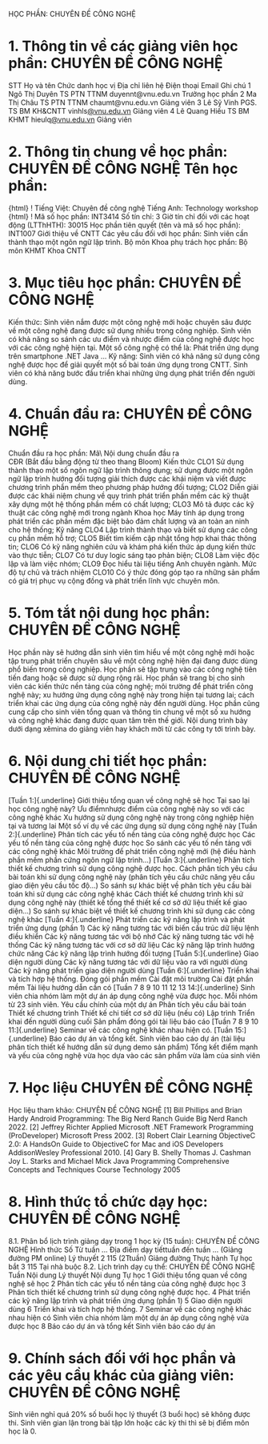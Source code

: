 HỌC PHẦN: CHUYÊN ĐỀ CÔNG NGHỆ
# 1. Thông tin về các giảng viên học phần: CHUYÊN ĐỀ CÔNG NGHỆ
STT Họ và tên Chức danh học vị Địa chỉ liên hệ Điện thoại Email Ghi chú 1 Ngô Thị Duyên TS PTN TTNM duyennt\@vnu.edu.vn Trưởng học phần
2 Ma Thị Châu TS PTN TTNM chaumt\@vnu.edu.vn Giảng viên
3 Lê Sỹ Vinh PGS. TS BM KH&CNTT vinhls[\@vnu.edu.vn](mailto:thainp@vnu.edu.vn) Giảng viên
4 Lê Quang Hiếu TS BM KHMT hieulq[\@vnu.edu.vn](mailto:cuongla@vnu.edu.vn) Giảng viên
# 2. Thông tin chung về học phần: CHUYÊN ĐỀ CÔNG NGHỆ Tên học phần:
{html}
! Tiếng Việt: Chuyên đề công nghệ Tiếng Anh: Technology workshop
{html}
! Mã số học phần: INT3414 Số tín chỉ: 3 Giờ tín chỉ đối với các hoạt động (LTThHTH): 30015 Học phần tiên quyết (tên và mã số học phần): INT1007 Giới thiệu
về CNTT Các yêu cầu đối với học phần: Sinh viên cần thành thạo một ngôn ngữ
lập trình. Bộ môn Khoa phụ trách học phần: Bộ môn KHMT Khoa CNTT
# 3. Mục tiêu học phần: CHUYÊN ĐỀ CÔNG NGHỆ 
Kiến thức: Sinh viên nắm được một công nghệ mới hoặc chuyên sâu được về một công nghệ đang được sử dụng nhiều trong công nghiệp. Sinh viên có khả năng so sánh các ưu điểm và nhược điểm của công nghệ được học với các công nghệ hiện tại. Một số công nghệ có thể là: Phát triển ứng dụng trên smartphone .NET Java \... Kỹ năng: Sinh viên có khả năng sử dụng công nghệ được học để giải quyết một số bài toán ứng dụng trong CNTT. Sinh viên có khả năng bước đầu triển khai những ứng dụng phát triển đến người dùng.
# 4. Chuẩn đầu ra: CHUYÊN ĐỀ CÔNG NGHỆ
Chuẩn đầu ra học phần: Mã\ Nội dung chuẩn đầu ra\
CĐR (Bắt đầu bằng động từ theo thang Bloom) Kiến thức
CLO1 Sử dụng thành thạo một số ngôn ngữ lập trình thông dụng; sử dụng được một ngôn ngữ lập trình hướng đối tượng giải thích được các khái niệm và viết được chương trình phần mềm theo phương pháp hướng đối tượng;
CLO2 Diễn giải được các khái niệm chung về quy trình phát triển phần mềm các kỹ thuật xây dựng một hệ thống phần mềm có chất lượng;
CLO3 Mô tả được các kỹ thuật các công nghệ mới trong ngành Khoa học Máy tính áp dụng trong phát triển các phần mềm đặc biệt bảo đảm chất lượng và an toàn an ninh cho hệ thống;
Kỹ năng
CLO4 Lập trình thành thạo và biết sử dụng các công cụ phần mềm hỗ trợ;
CLO5 Biết tìm kiếm cập nhật tổng hợp khai thác thông tin;
CLO6 Có kỹ năng nghiên cứu và khám phá kiến thức áp dụng kiến thức vào thực tiễn;
CLO7 Có tư duy logic sáng tạo phản biện;
CLO8 Làm việc độc lập và làm việc nhóm;
CLO9 Đọc hiểu tài liệu tiếng Anh chuyên ngành.
Mức độ tự chủ và trách nhiệm
CLO10 Có ý thức đóng góp tạo ra những sản phẩm có giá trị phục vụ cộng đồng và phát triển lĩnh vực chuyên môn. 
# 5. Tóm tắt nội dung học phần: CHUYÊN ĐỀ CÔNG NGHỆ
Học phần này sẽ hướng dẫn sinh viên tìm hiểu về một công nghệ mới hoặc tập trung phát triển chuyên sâu về một công nghệ hiện đại đang được dùng phổ biến trong công nghiệp. Học phần sẽ tập trung vào các công nghệ tiên tiến đang hoặc sẽ được sử dụng rộng rãi. Học phần sẽ trang bị cho sinh viên các kiến thức nền tảng của công nghệ; môi trường để phát triển công nghệ này; xu hướng ứng dụng công nghệ này trong hiện tại tương lai; cách triển khai các ứng dụng của công nghệ này đến người dùng. Học phần cũng cung cấp cho sinh viên tổng quan và thông tin chung về một số xu hướng và công nghệ khác đang được quan tâm trên thế giới. Nội dung trình bày dưới dạng xêmina do giảng viên hay khách mời từ các công ty tới trình bày.
# 6. Nội dung chi tiết học phần: CHUYÊN ĐỀ CÔNG NGHỆ
[Tuần 1:]{.underline} Giới thiệu tổng quan về công nghệ sẽ học Tại sao lại học công nghệ này? Ưu điểmnhược điểm của công nghệ này so với các công nghệ khác Xu hướng sử dụng công nghệ này trong công nghiệp hiện tại và tương lai Một số ví dụ về các ứng dụng sử dụng công nghệ này
[Tuần 2:]{.underline} Phân tích các yếu tố nền tảng của công nghệ
được học Các yếu tố nền tảng của công nghệ được học So sánh các yếu tố nền tảng với các công nghệ khác Môi trường để phát triển công nghệ mới (hệ điều hành phần mềm phần cứng ngôn ngữ lập trình...)
[Tuần 3:]{.underline} Phân tích thiết kế chương trình sử dụng công
nghệ được học. Cách phân tích yêu cầu bài toán khi sử dụng công nghệ này (phân tích yêu cầu chức năng yêu cầu giao diện yêu cầu tốc độ...) So sánh sự khác biệt về phân tích yêu cầu bài toán khi sử dụng các công nghệ khác Cách thiết kế chương trình khi sử dụng công nghệ này (thiết kế tổng thể thiết kế cơ sở dữ liệu thiết kế giao diện...) So sánh sự khác biệt về thiết kế chương trình khi sử dụng các công nghệ khác
[Tuần 4:]{.underline} Phát triển các kỹ năng lập trình và phát triển
ứng dụng (phần 1) Các kỹ năng tương tác với biến cấu trúc dữ liệu lệnh điều khiển Các kỹ năng tương tác với bộ nhớ Các kỹ năng tương tác với hệ thống Các kỹ năng tương tác với cơ sở dữ liệu Các kỹ năng lập trình hướng chức năng Các kỹ năng lập trình hướng đối tượng
[Tuần 5:]{.underline} Giao diện người dùng Các kỹ năng tương tác với dữ liệu vào ra với người dùng Các kỹ năng phát triển giao diện người dùng
[Tuần 6:]{.underline} Triển khai và tích hợp hệ thống. Đóng gói phần mềm Cài đặt môi trường Cài đặt phần mềm Tài liệu hướng dẫn cần có
[Tuần 7 8 9 10 11 12 13 14:]{.underline} Sinh viên chia nhóm
làm một dự án áp dụng công nghệ vừa được học. Mỗi nhóm từ 23 sinh viên.
Yêu cầu chính của một dự án Phân tích yêu cầu bài toán Thiết kế chương trình Thiết kế chi tiết cơ sở dữ liệu (nếu có) Lập trình Triển khai đến người dùng cuối Sản phẩm đóng gói tài liệu báo cáo
[Tuần 7 8 9 10 11:]{.underline} Seminar về các công nghệ khác
nhau hiện có.
[Tuần 15:]{.underline} Báo cáo dự án và tổng kết. Sinh viên báo cáo dự án (tài liệu phân tích thiết kế hướng dẫn sử dụng demo sản phẩm) Tổng kết điểm mạnh và yếu của công nghệ vừa học dựa vào các sản phẩm vừa làm của sinh viên
# 7. Học liệu CHUYÊN ĐỀ CÔNG NGHỆ
Học liệu tham khảo: CHUYÊN ĐỀ CÔNG NGHỆ \[1\] Bill Phillips and Brian Hardy Android Programming: The Big Nerd
Ranch Guide Big Nerd Ranch 2022.
\[2\] Jeffrey Richter Applied Microsoft .NET Framework Programming
(ProDeveloper) Microsoft Press 2002.
\[3\] Robert Clair Learning ObjectiveC 2.0: A HandsOn Guide to
ObjectiveC for Mac and iOS Developers AddisonWesley Professional
2010.
\[4\] Gary B. Shelly Thomas J. Cashman Joy L. Starks and Michael Mick
Java Programming Comprehensive Concepts and Techniques Course
Technology 2005
# 8. Hình thức tổ chức dạy học: CHUYÊN ĐỀ CÔNG NGHỆ
8.1. Phân bổ lịch trình giảng dạy trong 1 học kỳ (15 tuần): CHUYÊN ĐỀ CÔNG NGHỆ Hình thức Số Từ tuần ... Địa điểm dạy tiếttuần đến tuần ... (Giảng đường PM online) Lý thuyết 2 115 (2Ttuần) Giảng đường Thực hành Tự học bắt 3 115 Tại nhà buộc 8.2. Lịch trình dạy cụ thể: CHUYÊN ĐỀ CÔNG NGHỆ Tuần Nội dung Lý thuyết Nội dung Tự học 1 Giới thiệu tổng quan về công nghệ sẽ học
2 Phân tích các yếu tố nền tảng của công nghệ được học
3 Phân tích thiết kế chương trình sử dụng công nghệ được học.
4 Phát triển các kỹ năng lập trình và phát triển ứng dụng (phần 1)
5 Giao diện người dùng
6 Triển khai và tích hợp hệ thống.
7 Seminar về các công nghệ khác nhau hiện có Sinh viên chia nhóm làm một dự án áp dụng công nghệ vừa được học
8 Báo cáo dự án và tổng kết Sinh viên báo cáo dự án
# 9. Chính sách đối với học phần và các yêu cầu khác của giảng viên: CHUYÊN ĐỀ CÔNG NGHỆ 
Sinh viên nghỉ quá 20% số buổi học lý thuyết (3 buổi học) sẽ không được thi. Sinh viên gian lận trong bài tập lớn hoặc các kỳ thi thì sẽ bị điểm môn học là 0.

